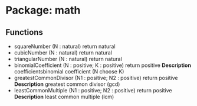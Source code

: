# Package: math
## Functions
- squareNumber <font id="function_arguments">(N : natural)</font> <font id="function_return">return natural</font>
- cubicNumber <font id="function_arguments">(N : natural)</font> <font id="function_return">return natural</font>
- triangularNumber <font id="function_arguments">(N : natural)</font> <font id="function_return">return natural</font>
- binomialCoefficient <font id="function_arguments">(N : positive; K : positive)</font> <font id="function_return">return positive</font>
**Description**
coefficientsbinomial coefficient (N choose K)
- greatestCommonDivisor <font id="function_arguments">(N1 : positive; N2 : positive)</font> <font id="function_return">return positive</font>
**Description**
greatest common divisor (gcd)
- leastCommonMultiple <font id="function_arguments">(N1 : positive; N2 : positive)</font> <font id="function_return">return positive</font>
**Description**
least common multiple (lcm)
